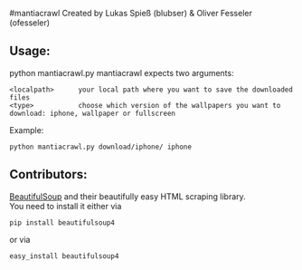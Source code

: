#mantiacrawl
Created by Lukas Spieß (blubser) & Oliver Fesseler (ofesseler)

## Usage:
python mantiacrawl.py <localpath> <type>
mantiacrawl expects two arguments:

    <localpath>      your local path where you want to save the downloaded files  
    <type>           choose which version of the wallpapers you want to download: iphone, wallpaper or fullscreen


Example: 

    python mantiacrawl.py download/iphone/ iphone

## Contributors:
[BeautifulSoup](http://www.crummy.com/software/BeautifulSoup/) and their beautifully easy HTML scraping library.  
You need to install it either via

    pip install beautifulsoup4
or via

    easy_install beautifulsoup4